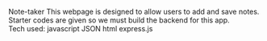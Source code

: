 Note-taker
This webpage is designed to allow users to add and save notes. 
Starter codes are given so we must build the backend for this app.
<br>
Tech used:
javascript
JSON
html
express.js
<br>